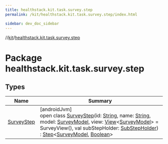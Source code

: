 ```yaml
---
title: healthstack.kit.task.survey.step
permalink: /kit/healthstack.kit.task.survey.step/index.html

sidebar: dev_doc_sidebar
---
```

//[kit](../../kit.html)/[healthstack.kit.task.survey.step](index.html)



# Package healthstack.kit.task.survey.step



## Types


| Name | Summary |
|---|---|
| [SurveyStep](-survey-step/index.html) | [androidJvm]<br>open class [SurveyStep](-survey-step/index.html)(id: [String](https://kotlinlang.org/api/latest/jvm/stdlib/kotlin/-string/index.html), name: [String](https://kotlinlang.org/api/latest/jvm/stdlib/kotlin/-string/index.html), model: [SurveyModel](../healthstack.kit.task.survey.model/-survey-model/index.html), view: [View](../healthstack.kit.task.base/-view/index.html)&lt;[SurveyModel](../healthstack.kit.task.survey.model/-survey-model/index.html)&gt; = SurveyView(), val subStepHolder: [SubStepHolder](../healthstack.kit.task.survey.question/-sub-step-holder/index.html)) : [Step](../healthstack.kit.task.base/-step/index.html)&lt;[SurveyModel](../healthstack.kit.task.survey.model/-survey-model/index.html), [Boolean](https://kotlinlang.org/api/latest/jvm/stdlib/kotlin/-boolean/index.html)&gt; |

